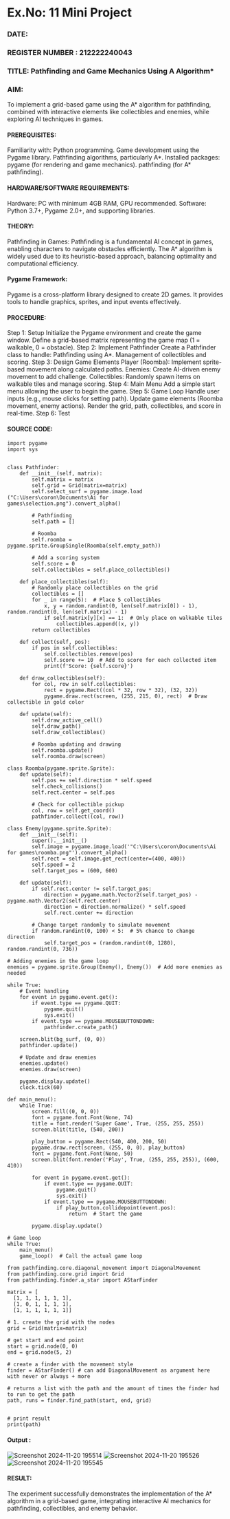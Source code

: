# Ex.No: 11  Mini Project 
### DATE:                                                                            
### REGISTER NUMBER : 212222240043
### TITLE: Pathfinding and Game Mechanics Using A Algorithm*

### AIM:
To implement a grid-based game using the A* algorithm for pathfinding, combined with interactive elements like collectibles and enemies, while exploring AI techniques in games.

#### PREREQUISITES:
Familiarity with:
Python programming.
Game development using the Pygame library.
Pathfinding algorithms, particularly A*.
Installed packages:
pygame (for rendering and game mechanics).
pathfinding (for A* pathfinding).

#### HARDWARE/SOFTWARE REQUIREMENTS:
Hardware: PC with minimum 4GB RAM, GPU recommended.
Software: Python 3.7+, Pygame 2.0+, and supporting libraries.

#### THEORY:
Pathfinding in Games:
Pathfinding is a fundamental AI concept in games, enabling characters to navigate obstacles efficiently. The A* algorithm is widely used due to its heuristic-based approach, balancing optimality and computational efficiency.

#### Pygame Framework:
Pygame is a cross-platform library designed to create 2D games. It provides tools to handle graphics, sprites, and input events effectively.

#### PROCEDURE:
Step 1: Setup
Initialize the Pygame environment and create the game window.
Define a grid-based matrix representing the game map (1 = walkable, 0 = obstacle).
Step 2: Implement Pathfinder
Create a Pathfinder class to handle:
Pathfinding using A*.
Management of collectibles and scoring.
Step 3: Design Game Elements
Player (Roomba): Implement sprite-based movement along calculated paths.
Enemies: Create AI-driven enemy movement to add challenge.
Collectibles: Randomly spawn items on walkable tiles and manage scoring.
Step 4: Main Menu
Add a simple start menu allowing the user to begin the game.
Step 5: Game Loop
Handle user inputs (e.g., mouse clicks for setting path).
Update game elements (Roomba movement, enemy actions).
Render the grid, path, collectibles, and score in real-time.
Step 6: Test

#### SOURCE CODE:
```
import pygame
import sys


class Pathfinder:
    def __init__(self, matrix):
        self.matrix = matrix
        self.grid = Grid(matrix=matrix)
        self.select_surf = pygame.image.load ("C:\Users\coron\Documents\Ai for games\selection.png").convert_alpha()

        # Pathfinding
        self.path = []

        # Roomba
        self.roomba = pygame.sprite.GroupSingle(Roomba(self.empty_path))

        # Add a scoring system
        self.score = 0
        self.collectibles = self.place_collectibles()

    def place_collectibles(self):
        # Randomly place collectibles on the grid
        collectibles = []
        for _ in range(5):  # Place 5 collectibles
            x, y = random.randint(0, len(self.matrix[0]) - 1), random.randint(0, len(self.matrix) - 1)
            if self.matrix[y][x] == 1:  # Only place on walkable tiles
                collectibles.append((x, y))
        return collectibles

    def collect(self, pos):
        if pos in self.collectibles:
            self.collectibles.remove(pos)
            self.score += 10  # Add to score for each collected item
            print(f'Score: {self.score}')

    def draw_collectibles(self):
        for col, row in self.collectibles:
            rect = pygame.Rect((col * 32, row * 32), (32, 32))
            pygame.draw.rect(screen, (255, 215, 0), rect)  # Draw collectible in gold color

    def update(self):
        self.draw_active_cell()
        self.draw_path()
        self.draw_collectibles()

        # Roomba updating and drawing
        self.roomba.update()
        self.roomba.draw(screen)

class Roomba(pygame.sprite.Sprite):
    def update(self):
        self.pos += self.direction * self.speed
        self.check_collisions()
        self.rect.center = self.pos

        # Check for collectible pickup
        col, row = self.get_coord()
        pathfinder.collect((col, row))

class Enemy(pygame.sprite.Sprite):
    def __init__(self):
        super().__init__()
        self.image = pygame.image.load('"C:\Users\coron\Documents\Ai for games\roomba.png"').convert_alpha()
        self.rect = self.image.get_rect(center=(400, 400))
        self.speed = 2
        self.target_pos = (600, 600)

    def update(self):
        if self.rect.center != self.target_pos:
            direction = pygame.math.Vector2(self.target_pos) - pygame.math.Vector2(self.rect.center)
            direction = direction.normalize() * self.speed
            self.rect.center += direction

        # Change target randomly to simulate movement
        if random.randint(0, 100) < 5:  # 5% chance to change direction
            self.target_pos = (random.randint(0, 1280), random.randint(0, 736))

# Adding enemies in the game loop
enemies = pygame.sprite.Group(Enemy(), Enemy())  # Add more enemies as needed

while True:
    # Event handling
    for event in pygame.event.get():
        if event.type == pygame.QUIT:
            pygame.quit()
            sys.exit()
        if event.type == pygame.MOUSEBUTTONDOWN:
            pathfinder.create_path()

    screen.blit(bg_surf, (0, 0))
    pathfinder.update()

    # Update and draw enemies
    enemies.update()
    enemies.draw(screen)

    pygame.display.update()
    clock.tick(60)

def main_menu():
    while True:
        screen.fill((0, 0, 0))
        font = pygame.font.Font(None, 74)
        title = font.render('Super Game', True, (255, 255, 255))
        screen.blit(title, (540, 200))

        play_button = pygame.Rect(540, 400, 200, 50)
        pygame.draw.rect(screen, (255, 0, 0), play_button)
        font = pygame.font.Font(None, 50)
        screen.blit(font.render('Play', True, (255, 255, 255)), (600, 410))

        for event in pygame.event.get():
            if event.type == pygame.QUIT:
                pygame.quit()
                sys.exit()
            if event.type == pygame.MOUSEBUTTONDOWN:
                if play_button.collidepoint(event.pos):
                    return  # Start the game

        pygame.display.update()

# Game loop
while True:
    main_menu()
    game_loop()  # Call the actual game loop

from pathfinding.core.diagonal_movement import DiagonalMovement
from pathfinding.core.grid import Grid
from pathfinding.finder.a_star import AStarFinder

matrix = [
  [1, 1, 1, 1, 1, 1],
  [1, 0, 1, 1, 1, 1],
  [1, 1, 1, 1, 1, 1]]

# 1. create the grid with the nodes 
grid = Grid(matrix=matrix)

# get start and end point 
start = grid.node(0, 0)
end = grid.node(5, 2)

# create a finder with the movement style 
finder = AStarFinder() # can add DiagonalMovement as argument here with never or always + more

# returns a list with the path and the amount of times the finder had to run to get the path 
path, runs = finder.find_path(start, end, grid)


# print result 
print(path)
```
#### Output :
![Screenshot 2024-11-20 195514](https://github.com/user-attachments/assets/7f668062-8f78-4faa-925a-10ca49849f34)
![Screenshot 2024-11-20 195526](https://github.com/user-attachments/assets/e2732ee7-1d85-4576-a58d-9e02ab849e4a)
![Screenshot 2024-11-20 195545](https://github.com/user-attachments/assets/d8312cfb-0ad4-46d3-b421-27ecd867a8ee)

#### RESULT:
The experiment successfully demonstrates the implementation of the A* algorithm in a grid-based game, integrating interactive AI mechanics for pathfinding, collectibles, and enemy behavior.

